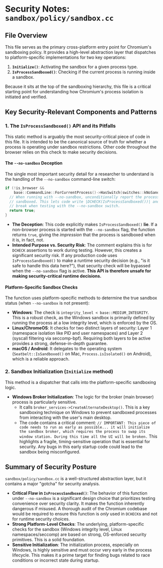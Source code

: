 # Security Notes: `sandbox/policy/sandbox.cc`

## File Overview

This file serves as the primary cross-platform entry point for Chromium's sandboxing policy. It provides a high-level abstraction layer that dispatches to platform-specific implementations for two key operations:

1.  **`Initialize()`**: Activating the sandbox for a given process type.
2.  **`IsProcessSandboxed()`**: Checking if the current process is running inside a sandbox.

Because it sits at the top of the sandboxing hierarchy, this file is a critical starting point for understanding how Chromium's process isolation is initiated and verified.

## Key Security-Relevant Components and Patterns

### 1. The `IsProcessSandboxed()` API and its Pitfalls

This static method is arguably the most security-critical piece of code in this file. It is intended to be the canonical source of truth for whether a process is operating under sandbox restrictions. Other code throughout the browser relies on this check to make security decisions.

#### The `--no-sandbox` Deception

The single most important security detail for a researcher to understand is the handling of the `--no-sandbox` command-line switch:

```cpp
if (!is_browser &&
    base::CommandLine::ForCurrentProcess()->HasSwitch(switches::kNoSandbox)) {
  // When running with --no-sandbox, unconditionally report the process as
  // sandboxed. This lets code write |DCHECK(IsProcessSandboxed())| and not
  // break when testing with the --no-sandbox switch.
  return true;
}
```

-   **The Deception**: This code explicitly makes `IsProcessSandboxed()` **lie**. If a non-browser process is started with the `--no-sandbox` flag, the function returns `true`, giving the *impression* that the process is sandboxed when it is, in fact, not.
-   **Intended Purpose vs. Security Risk**: The comment explains this is for `DCHECK` assertions to work during testing. However, this creates a significant security risk. If any production code uses `IsProcessSandboxed()` to make a runtime security decision (e.g., "is it safe to handle this data here?"), that security check will be bypassed when the `--no-sandbox` flag is active. **This API is therefore unsafe for making security-critical runtime decisions.**

#### Platform-Specific Sandbox Checks

The function uses platform-specific methods to determine the true sandbox status (when `--no-sandbox` is not present):

-   **Windows**: The check is `integrity_level < base::MEDIUM_INTEGRITY`. This is a robust check, as the Windows sandbox is primarily defined by running the process at a low integrity level, which is enforced by the OS.
-   **Linux/ChromeOS**: It checks for two distinct layers of security: Layer 1 (namespace isolation like PID and user namespaces) and Layer 2 (syscall filtering via seccomp-bpf). Requiring both layers to be active provides a strong, defense-in-depth guarantee.
-   **macOS / Android**: It delegates to the operating system (`Seatbelt::IsSandboxed()` on Mac, `Process.isIsolated()` on Android), which is a reliable approach.

### 2. Sandbox Initialization (`Initialize` method)

This method is a dispatcher that calls into the platform-specific sandboxing logic.

-   **Windows Broker Initialization**: The logic for the broker (main browser) process is particularly sensitive.
    -   It calls `broker_services->CreateAlternateDesktop()`. This is a key sandboxing technique on Windows to prevent sandboxed processes from interacting with the user's main desktop.
    -   The code contains a critical comment: `// IMPORTANT: This piece of code needs to run as early as possible... it will initialize the sandbox broker, which requires the process to swap its window station. During this time all the UI will be broken.` This highlights a fragile, timing-sensitive operation that is essential for security. Any bugs in this early startup code could lead to the sandbox being misconfigured.

## Summary of Security Posture

`sandbox/policy/sandbox.cc` is a well-structured abstraction layer, but it contains a major "gotcha" for security analysis.

-   **Critical Flaw in `IsProcessSandboxed()`**: The behavior of this function under `--no-sandbox` is a significant design choice that prioritizes testing convenience over security clarity. It makes the function inherently dangerous if misused. A thorough audit of the Chromium codebase would be required to ensure this function is *only* used in `DCHECK`s and not for runtime security choices.
-   **Strong Platform-Level Checks**: The underlying, platform-specific checks for the sandbox (Windows integrity level, Linux namespaces/seccomp) are based on strong, OS-enforced security primitives. This is a solid foundation.
-   **Sensitive Initialization**: The initialization process, especially on Windows, is highly sensitive and must occur very early in the process lifecycle. This makes it a prime target for finding bugs related to race conditions or incorrect state during startup.